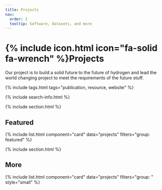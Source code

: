 ```yaml
---
title: Projects
nav:
  order: 2
  tooltip: Software, datasets, and more
---
```


# {% include icon.html icon="fa-solid fa-wrench" %}Projects
Our project is to build a solid future to the future of hydrogen and lead the world changing project to meet the requirements of the future stuff.

{% include tags.html tags="publication, resource, website" %}

{% include search-info.html %}

{% include section.html %}

## Featured

{% include list.html component="card" data="projects" filters="group: featured" %}

{% include section.html %}

## More

{% include list.html component="card" data="projects" filters="group: " style="small" %}

